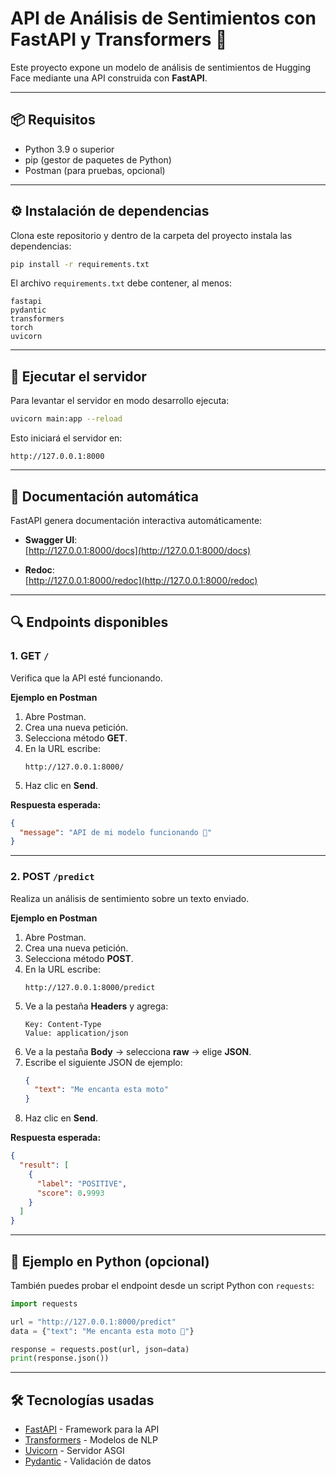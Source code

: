 # API de Análisis de Sentimientos con FastAPI y Transformers 🤖

Este proyecto expone un modelo de análisis de sentimientos de Hugging Face mediante una API construida con **FastAPI**.  

---

## 📦 Requisitos

- Python 3.9 o superior
- pip (gestor de paquetes de Python)
- Postman (para pruebas, opcional)

---

## ⚙️ Instalación de dependencias

Clona este repositorio y dentro de la carpeta del proyecto instala las dependencias:

```bash
pip install -r requirements.txt
```

El archivo `requirements.txt` debe contener, al menos:

```
fastapi
pydantic
transformers
torch
uvicorn
```

---

## 🚀 Ejecutar el servidor

Para levantar el servidor en modo desarrollo ejecuta:

```bash
uvicorn main:app --reload
```

Esto iniciará el servidor en:

```
http://127.0.0.1:8000
```

---

## 📖 Documentación automática

FastAPI genera documentación interactiva automáticamente:

- **Swagger UI**:  
  [http://127.0.0.1:8000/docs](http://127.0.0.1:8000/docs)  

- **Redoc**:  
  [http://127.0.0.1:8000/redoc](http://127.0.0.1:8000/redoc)

---

## 🔍 Endpoints disponibles

### 1. GET `/`
Verifica que la API esté funcionando.

**Ejemplo en Postman**
1. Abre Postman.
2. Crea una nueva petición.
3. Selecciona método **GET**.
4. En la URL escribe:
   ```
   http://127.0.0.1:8000/
   ```
5. Haz clic en **Send**.

**Respuesta esperada:**
```json
{
  "message": "API de mi modelo funcionando 🚀"
}
```

---

### 2. POST `/predict`
Realiza un análisis de sentimiento sobre un texto enviado.

**Ejemplo en Postman**
1. Abre Postman.
2. Crea una nueva petición.
3. Selecciona método **POST**.
4. En la URL escribe:
   ```
   http://127.0.0.1:8000/predict
   ```
5. Ve a la pestaña **Headers** y agrega:
   ```
   Key: Content-Type
   Value: application/json
   ```
6. Ve a la pestaña **Body** → selecciona **raw** → elige **JSON**.
7. Escribe el siguiente JSON de ejemplo:
   ```json
   {
     "text": "Me encanta esta moto"
   }
   ```
8. Haz clic en **Send**.

**Respuesta esperada:**
```json
{
  "result": [
    {
      "label": "POSITIVE",
      "score": 0.9993
    }
  ]
}
```

---

## 🐍 Ejemplo en Python (opcional)

También puedes probar el endpoint desde un script Python con `requests`:

```python
import requests

url = "http://127.0.0.1:8000/predict"
data = {"text": "Me encanta esta moto 🚀"}

response = requests.post(url, json=data)
print(response.json())
```

---

## 🛠 Tecnologías usadas

- [FastAPI](https://fastapi.tiangolo.com/) - Framework para la API
- [Transformers](https://huggingface.co/transformers/) - Modelos de NLP
- [Uvicorn](https://www.uvicorn.org/) - Servidor ASGI
- [Pydantic](https://docs.pydantic.dev/) - Validación de datos
